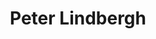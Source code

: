 ---
title: Peter Lindbergh
layout: photographer_layout
thumb: peter-lindbergh-thumb.jpg
main: peter-lindbergh-01.jpg
shots:
references:
    - name: Official site
      url: http://www.peterlindbergh.com/
    - name: Wikipedia
      url: https://en.wikipedia.org/wiki/Peter_Lindbergh
---